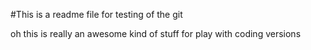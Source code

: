 #This is a readme file for testing of the git

oh this is really an awesome kind of stuff for play with coding versions
